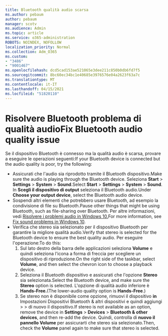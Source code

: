 ```yaml
---
title: Bluetooth qualità audio scarsa
ms.author: pebaum
author: pebaum
manager: scotv
ms.audience: Admin
ms.topic: article
ms.service: o365-administration
ROBOTS: NOINDEX, NOFOLLOW
localization_priority: Normal
ms.collection: Adm_O365
ms.custom:
- "3486"
- "9001467"
ms.openlocfilehash: dcd5cad153ae521065e3dee211c850b0db6fd7f5
ms.sourcegitcommit: 8bc60ec34bc1e40685e3976576e04a2623f63a7c
ms.translationtype: MT
ms.contentlocale: it-IT
ms.lasthandoff: 04/15/2021
ms.locfileid: "51820110"
---
```

# <a name="fix-bluetooth-audio-quality-issue"></a><span data-ttu-id="369db-102">Risolvere Bluetooth problema di qualità audio</span><span class="sxs-lookup"><span data-stu-id="369db-102">Fix Bluetooth audio quality issue</span></span>

<span data-ttu-id="369db-103">Se il dispositivo Bluetooth è connesso ma la qualità audio è scarsa, provare a eseguire le operazioni seguenti:</span><span class="sxs-lookup"><span data-stu-id="369db-103">If your Bluetooth device is connected but the audio quality is poor, try the following:</span></span>

- <span data-ttu-id="369db-104">Assicurati che l'audio sia riprodotto tramite il Bluetooth dispositivo.</span><span class="sxs-lookup"><span data-stu-id="369db-104">Make sure the audio is playing through the Bluetooth device.</span></span> <span data-ttu-id="369db-105">Seleziona **Start**  >  **Settings**  >  **System**  >  **Sound**.</span><span class="sxs-lookup"><span data-stu-id="369db-105">Select **Start** > **Settings** > **System** > **Sound**.</span></span> <span data-ttu-id="369db-106">In **Scegli il dispositivo di output** seleziona il Bluetooth audio.</span><span class="sxs-lookup"><span data-stu-id="369db-106">Under **Choose your output device**, select the Bluetooth audio device.</span></span>
- <span data-ttu-id="369db-107">Sospendi altri elementi che potrebbero usare Bluetooth, ad esempio la condivisione di file su Bluetooth.</span><span class="sxs-lookup"><span data-stu-id="369db-107">Pause other things that might be using Bluetooth, such as file-sharing over Bluetooth.</span></span> <span data-ttu-id="369db-108">Per altre informazioni, vedi [Risolvere i problemi audio in Windows 10.](https://support.microsoft.com/help/4520288/windows-10-fix-sound-problems)</span><span class="sxs-lookup"><span data-stu-id="369db-108">For more information, see [Fix sound problems in Windows 10](https://support.microsoft.com/help/4520288/windows-10-fix-sound-problems).</span></span>
- <span data-ttu-id="369db-109">Verifica che stereo sia selezionato per il dispositivo Bluetooth per garantire la migliore qualità audio.</span><span class="sxs-lookup"><span data-stu-id="369db-109">Verify that stereo is selected for the Bluetooth device to ensure the best quality audio.</span></span> <span data-ttu-id="369db-110">Per eseguire l'operazione:</span><span class="sxs-lookup"><span data-stu-id="369db-110">To do this:</span></span> 
    1. <span data-ttu-id="369db-111">Sul lato destro della barra delle applicazioni seleziona **Volume** e quindi seleziona l'icona a forma di freccia per scegliere un dispositivo di riproduzione.</span><span class="sxs-lookup"><span data-stu-id="369db-111">On the right side of the taskbar, select **Volume**, and then select the chevron icon to choose a playback device.</span></span>
    2. <span data-ttu-id="369db-112">Seleziona il Bluetooth dispositivo e assicurati che l'opzione **Stereo** sia selezionata.</span><span class="sxs-lookup"><span data-stu-id="369db-112">Select the Bluetooth device, and make sure the **Stereo** option is selected.</span></span> <span data-ttu-id="369db-113">L'opzione di qualità audio inferiore è **Hands-Free.**</span><span class="sxs-lookup"><span data-stu-id="369db-113">(The lower-audio quality option is **Hands-Free**.)</span></span>
    3. <span data-ttu-id="369db-114">Se stereo non è disponibile come opzione, rimuovi il dispositivo **in** Impostazioni Dispositivi Bluetooth & altri dispositivi e quindi aggiungi  >    >  di nuovo il dispositivo.</span><span class="sxs-lookup"><span data-stu-id="369db-114">If stereo is not available as an option, remove the device in **Settings** > **Devices** > **Bluetooth & other devices**, and then re-add the device.</span></span> <span data-ttu-id="369db-115">Quindi, controlla di **nuovo il pannello Volume** per assicurarti che stereo sia selezionato.</span><span class="sxs-lookup"><span data-stu-id="369db-115">Then, check the **Volume** panel again to make sure that stereo is selected.</span></span>

